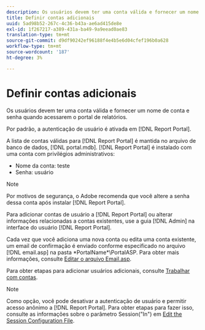 ```yaml
---
description: Os usuários devem ter uma conta válida e fornecer um nome de conta e senha quando acessarem o portal de relatórios.
title: Definir contas adicionais
uuid: 5ad98b52-267c-4c36-b43a-ae6ad415de8e
exl-id: 1f267217-a389-431a-ba49-9a9eead0ae83
translation-type: tm+mt
source-git-commit: d9df90242ef96188f4e4b5e6d04cfef196b0a628
workflow-type: tm+mt
source-wordcount: '187'
ht-degree: 3%

---
```


# Definir contas adicionais

Os usuários devem ter uma conta válida e fornecer um nome de conta e senha quando acessarem o portal de relatórios.

Por padrão, a autenticação de usuário é ativada em [!DNL Report Portal].

A lista de contas válidas para [!DNL Report Portal] é mantida no arquivo de banco de dados, [!DNL portal.mdb]. [!DNL Report Portal] é instalado com uma conta com privilégios administrativos:

* Nome da conta: teste
* Senha: usuário

>[!NOTE]
>
>Por motivos de segurança, o Adobe recomenda que você altere a senha dessa conta após instalar [!DNL Report Portal].

Para adicionar contas de usuário a [!DNL Report Portal] ou alterar informações relacionadas a contas existentes, use a guia [!DNL Admin] na interface do usuário [!DNL Report Portal].

Cada vez que você adiciona uma nova conta ou edita uma conta existente, um email de confirmação é enviado conforme especificado no arquivo [!DNL email.asp] na pasta \*PortalName*\PortalASP. Para obter mais informações, consulte [Editar o arquivo Email.asp](../../../home/c-rpt-oview/c-install-rpt-port/t-email-file.md#task-d9f4f306d38e435aa7effab3d94f690b).

Para obter etapas para adicionar usuários adicionais, consulte [Trabalhar com contas](../../../home/c-rpt-oview/c-admin-rpt/c-work-accts/c-work-accts.md#concept-c933a1940bda4a3489d61d8af315e45d).

>[!NOTE]
>
>Como opção, você pode desativar a autenticação de usuário e permitir acesso anônimo a [!DNL Report Portal]. Para obter etapas para fazer isso, consulte as informações sobre o parâmetro Session(&quot;In&quot;) em [Edit the Session Configuration File](../../../home/c-rpt-oview/c-install-rpt-port/t-edit-sess-config-file.md#task-cf11c3a780bd4936afd3f64a6b30afc7).
